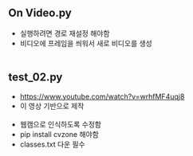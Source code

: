 ## On Video.py
* 실행하려면 경로 재설정 해야함<br/>
* 비디오에 프레임을 씌워서 새로 비디오를 생성<br/><br/>


## test_02.py
* https://www.youtube.com/watch?v=wrhfMF4uqj8<br/>
* 이 영상 기반으로 제작<br/><br/>
* 웹캠으로 인식하도록 수정함<br/>
* pip install cvzone 해야함<br/>
* classes.txt 다운 필수<br/>
